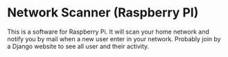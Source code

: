# Network Scanner (Raspberry PI)

This is a software for Raspberry Pi. It will scan your home network and notify you by mail when a new user enter in your network.
Probably join by a Django website to see all user and their activity.

